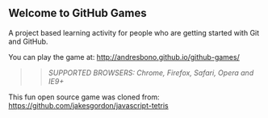 ## Welcome to GitHub Games

A project based learning activity for people who are getting started with Git and GitHub.

You can play the game at: http://andresbono.github.io/github-games/

>> _*SUPPORTED BROWSERS*: Chrome, Firefox, Safari, Opera and IE9+_

This fun open source game was cloned from: https://github.com/jakesgordon/javascript-tetris
